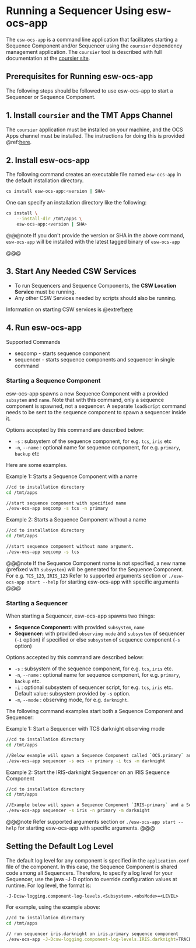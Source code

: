 # Running a Sequencer Using esw-ocs-app

The `esw-ocs-app` is a command line application that facilitates starting a Sequence Component and/or Sequencer 
using the `coursier` dependency management application. The `coursier` tool is described with full documentation 
at the [coursier site](https://get-coursier.io).

## Prerequisites for Running esw-ocs-app

The following steps should be followed to use esw-ocs-app to start a Sequencer or Sequence Component.

## 1. Install `coursier` and the TMT Apps Channel

The `coursier` application must be installed on your machine, and the OCS Apps channel must be installed.
The instructions for doing this is provided @ref:[here](../technical/apps/getting-apps.md).

## 2. Install esw-ocs-app

The following command creates an executable file named `esw-ocs-app` in the default installation directory.

```bash
cs install esw-ocs-app:<version | SHA>
```

One can specify an installation directory like the following:

```bash
cs install \
    --install-dir /tmt/apps \
    esw-ocs-app:<version | SHA>
```

@@@note
If you don't provide the version or SHA in the above command, `esw-ocs-app` will be installed with the latest tagged binary of `esw-ocs-app`

@@@

## 3. Start Any Needed CSW Services

* To run Sequencers and Sequence Components, the **CSW Location Service** must be running.
* Any other CSW Services needed by scripts should also be running.

Information on starting CSW services is @extref[here](csw:commons/apps)

## 4. Run esw-ocs-app

Supported Commands

* seqcomp - starts sequence component
* sequencer - starts sequence components and sequencer in single command

### Starting a Sequence Component

esw-ocs-app spawns a new Sequence Component with a provided `subsytem` and `name`.
Note that with this command, only a sequence component is spawned, not a sequencer.
A separate `loadScript` command needs to be sent to the sequence component to spawn a sequencer inside it.

Options accepted by this command are described below:

* `-s` : subsystem of the sequence component, for e.g. `tcs`, `iris` etc
* `-n`, `--name` : optional name for sequence component, for e.g. `primary`, `backup` etc

Here are some examples.

Example 1: Starts a Sequence Component with a name

```bash
//cd to installation directory
cd /tmt/apps

//start sequence component with specified name
./esw-ocs-app seqcomp -s tcs -n primary
```

Example 2: Starts a Sequence Component without a name

```bash
//cd to installation directory
cd /tmt/apps

//start sequence component without name argument.
./esw-ocs-app seqcomp -s tcs
```

@@@note
If the Sequence Component name is not specified, a new name (prefixed with `subsystem`) will be generated for the Sequence Component.
For e.g. `TCS_123`, `IRIS_123`
Refer to supported arguments section or `./esw-ocs-app start --help` for starting esw-ocs-app with specific arguments
@@@

### Starting a Sequencer

When starting a Sequencer, esw-ocs-app spawns two things:

* **Sequence Component:** with provided `subsystem`, `name`
* **Sequencer:** with provided `observing mode` and
`subsystem` of sequencer (`-i` option) if specified or else `subsystem` of sequence component (`-s` option)

Options accepted by this command are described below:

 * `-s` : subsystem of the sequence component, for e.g. `tcs`, `iris` etc.
 * `-n`, `--name` : optional name for sequence component, for e.g. `primary`, `backup` etc.
 * `-i` : optional subsystem of sequencer script, for e.g. `tcs`, `iris` etc. Default value: subsystem provided by `-s` option.
 * `-m`, `--mode` : observing mode, for e.g. `darknight`.

The following command examples start both a Sequence Component and Sequencer:

Example 1: Start a Sequencer with TCS darknight observing mode
```bash
//cd to installation directory
cd /tmt/apps

//Below example will spawn a Sequence Component called `OCS.primary` and a Sequencer `TCS.darknight` in it.
./esw-ocs-app sequencer -s ocs -n primary -i tcs -m darknight
```

Example 2: Start the IRIS-darknight Sequencer on an IRIS Sequence Component
```bash
//cd to installation directory
cd /tmt/apps

//Example below will spawn a Sequence Component `IRIS-primary` and a Sequencer `IRIS-darknight` in it.
./esw-ocs-app sequencer -s iris -n primary -m darknight

```

@@@note
Refer supported arguments section or `./esw-ocs-app start --help` for starting esw-ocs-app with specific arguments.
@@@

## Setting the Default Log Level
The default log level for any component is specified in the `application.conf` file of the component.  In this case,
the Sequence Component is shared code among all Sequencers.  Therefore, to specify a log level for your Sequencer,
use the java -J-D option to override configuration values at runtime.  For log level, the format is:

```
-J-Dcsw-logging.component-log-levels.<Subsystem>.<obsMode>=<LEVEL>
```

For example, using the example above:

```bash
//cd to installation directory
cd /tmt/apps

// run sequencer iris.darknight on iris.primary sequence component
./esw-ocs-app -J-Dcsw-logging.component-log-levels.IRIS.darknight=TRACE sequencer -s iris -n primary -m darknight
```
